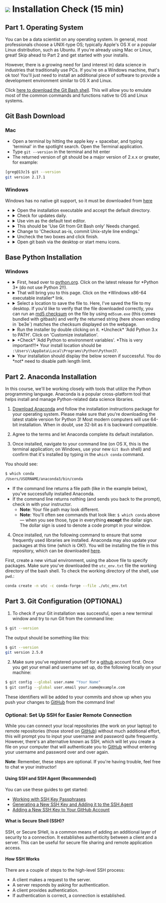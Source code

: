 # ![](https://ga-dash.s3.amazonaws.com/production/assets/logo-9f88ae6c9c3871690e33280fcf557f33.png) Installation Check (15 min)

## Part 1. Operating System

You can be a data scientist on any operating system. In general, most professionals choose a UNIX-type OS; typically Apple's OS X or a popular Linux distribution, such as Ubuntu. If you're already using Mac or Linux, great! Skip ahead to Part 2 and get started with your installs.

However, there is a growing need for (and interest in) data science in industries that traditionally use PCs. If you're on a Windows machine, that's ok too! You'll just need to install an additional piece of software to provide a development environment similar to OS X and Linux. 

Click [here to download the Git Bash shell](https://gitforwindows.org/). This will allow you to emulate most of the common commands and functions native to OS and Linux systems.

## Git Bash Download

### Mac

- Open a terminal by hitting the apple key + spacebar, and typing 'terminal' in the spotlight search. Open the Terminal application.
- Type `git --version` in the terminal and hit enter
- The returned version of git should be a major version of 2.x.x or greater, for example:

```bash
[greg@13z]$ git --version
git version 2.17.1
```

### Windows

Windows has no native git support, so it must be downloaded from [here](https://git-scm.com/download/win)

<ul>
  <li>
    <details>
      <summary>Open the installation executable and accept the default directory.</summary>
      <p align="center"><img src="./assets/gitbash0.png" width="800"></p>
    </details>
  </li>
  <li>
    <details>
      <summary>Check for updates daily.</summary>
      <p align="center"><img src="./assets/gitbash1.png" width="800"></p>
    </details>
  </li>
  <li>
    <details>
      <summary>Use vim as the default text editor.</summary>
      <p align="center"><img src="./assets/gitbash2.png" width="800"></p>
    </details>
  </li>
  <li>
    <details>
      <summary>This should be 'Use Git from Git Bash only' Needs changed.</summary>
      <p align="center"><img src="./assets/gitbash3.png" width="800"></p>
    </details>
  </li>
  <li>
    <details>
      <summary>Change to 'Checkout as-is, commit Unix-style line endings.'</summary>
      <p align="center"><img src="./assets/gitbash4.png" width="800"></p>
    </details>
  </li>
  <li>
    <details>
      <summary>Uncheck the two boxes and click finish.</summary>
      <p align="center"><img src="./assets/gitbash5.png" width="800"></p>
    </details>
  </li>
  <li>
    <details>
      <summary>Open git bash via the desktop or start menu icons.</summary>
      <p align="center"><img src="./assets/gitbash6.png" width="800"></p>
    </details>
  </li>
</ul>


## Base Python Installation

### Windows

<ul>
  <li>
    <details>
      <summary>First, head over to <a href="https://www.python.org/downloads/windows/">python.org</a>. Click on the latest release for *Python 3* (do not use Python 2!!).</summary>
      <p align="center"><img src="./assets/py1.png" width="800"></p>
    </details>
  </li>
  <li>
    <details>
    <summary>That will bring you to this page. Click on the *Windows x86-64 executable installer* link.</summary>
    <p align="center"><img src="./assets/py2.png" width="800"></p>
    </details>
  </li>
  <li>
    <details>
    <summary>Select a location to save the file to. Here, I've saved the file to my desktop. If you'd like to verify that the file downloaded correctly, you can run an <a href="https://en.wikipedia.org/wiki/Md5sum">md5 checksum</a> on the file by using <code>md5sum.exe</code> (this comes bundled with gitbash) and verify the returned string (here shown ending in `be3e`) matches the checksum displayed on the webpage.</summary>
    <p align="center"><img src="./assets/py3.png" width="800"></p>
    </details>
  </li>
  <li>
    <details>
    <summary>Run the installer by double clicking on it. *Uncheck* 'Add Python 3.x to PATH'. Click on 'Customize installation'.</summary>
    <p align="center"><img src="./assets/py5.png" width="800"></p>
    </details>
  </li>
  <li>
    <details>
    <summary>*Check* 'Add Python to environment variables'. *This is very important!!!* Your install location should be <code><Drive letter>:\Users\<username>\AppData\Local\Programs\Python\Python37</code>. </summary>
    <p align="center"><img src="./assets/py6.png" width="800"></p>
    </details>
  </li>
  <li>
    <details>
    <summary>Your installation should display the below screen if successful. You do *not* need to disable path length limit.</summary>
    <p align="center"><img src="./assets/py7.png" width="800"></p>
    </details>
  </li>
</ul>

## Part 2. Anaconda Installation

In this course, we'll be working closely with tools that utilize the Python programming language. Anaconda is a popular cross-platform tool that helps install and manage Python-related data science libraries.

1) [Download Anaconda](https://docs.anaconda.com/anaconda/install/) and follow the installation instructions package for your operating system. Please make sure that you're downloading the latest stable version for Python 3! Most modern computers will use 64-bit installation. When in doubt, use 32-bit as it is backward compatible.<br>

2) Agree to the terms and let Anaconda complete its default installation. <br>

3) Once installed, navigate to your command line (on OS X, this is the terminal application; on Windows, use your new `Git Bash` shell) and confirm that it's installed by typing in the `which conda` command. <br>

You should see:

```bash
$ which conda
/Users/USERNAME/anaconda3/bin/conda
```
  - If the command line returns a file path (like in the example below), you've successfully installed Anaconda.
  - If the command line returns nothing (and sends you back to the prompt), check in with your instructor.
    - **Note**: Your file path may look different.
    - **Note**: You'll often see commands that look like: `$ which conda` above — when you see those, type in everything **except** the dollar sign. The dollar sign is used to denote a code prompt in your window.

4) Once installed, run the following command to ensure that some frequently used libraries are installed. Anaconda may also update your packages at this time (which is OK!). You will be installing the file in this repository, which can be downloaded [here](./assets/utc_env.txt). <br>

First, create a new virtual environment, using the above file to specify packages. Make sure you've downloaded the `utc_env.txt` file the working directory of the bash shell. To check the working directory of the shell, use `pwd`.:

```bash
conda create -n utc -c conda-forge --file ./utc_env.txt
```

## Part 3. Git Configuration (OPTIONAL)

1) To check if your Git installation was successful, open a new terminal window and try to run Git from the command line: <br>

```bash
$ git --version
```

The output should be something like this:

```bash
$ git --version
git version 2.5.0
```

2. Make sure you've registered yourself for a [github](https://www.github.com) account first. Once you get your email and username set up, do the following locally on your machine:

```bash
$ git config --global user.name "Your Name"
$ git config --global user.email your.name@example.com
```

These identifiers will be added to your commits and show up when you push your changes to [GitHub](https://www.github.com) from the command line!

### Optional: Set Up SSH for Easier Remote Connection

While you can connect your local repositories (the work on your laptop) to remote repositories (those stored on [GitHub](https://www.github.com)) without much additional effort, this will prompt you to input your username and password quite  frequently. However, there's an alternative known as SSH, which will let you create a file on your computer that will authenticate you to [GitHub](https://www.github.com) without entering your username and password over and over again. 

**Note**: Remember, these steps are optional. If you're having trouble, feel free to chat w your instructor!

#### Using SSH and SSH Agent (Recommended)

You can use these guides to get started:

- [Working with SSH Key Passphrases](https://help.github.com/articles/working-with-ssh-key-passphrases/)
- [Generating a New SSH Key and Adding it to the SSH Agent](https://help.github.com/articles/generating-a-new-ssh-key-and-adding-it-to-the-ssh-agent/)
- [Adding a New SSH Key to Your GitHub Account](https://help.github.com/articles/adding-a-new-ssh-key-to-your-github-account/)

#### What is Secure Shell (SSH)?

SSH, or Secure SHell, is a common means of adding an additional layer of security to a connection. It establishes authenticity between a client and a server. This can be useful for secure file sharing and remote application access.

#### How SSH Works

There are a couple of steps to the high-level SSH process:

- A client makes a request to the server.
- A server responds by asking for authentication.
- A client provides authentication.
- If authentication is correct, a connection is established.
